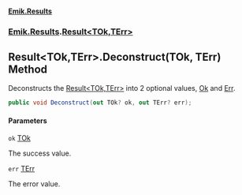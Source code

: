 #### [Emik.Results](index.md 'index')
### [Emik.Results](Emik.Results.md 'Emik.Results').[Result&lt;TOk,TErr&gt;](Result{TOk,TErr}.md 'Emik.Results.Result<TOk,TErr>')

## Result<TOk,TErr>.Deconstruct(TOk, TErr) Method

Deconstructs the [Result&lt;TOk,TErr&gt;](Result{TOk,TErr}.md 'Emik.Results.Result<TOk,TErr>') into 2 optional values, [Ok](Result{TOk,TErr}.Ok.md 'Emik.Results.Result<TOk,TErr>.Ok') and [Err](Result{TOk,TErr}.Err.md 'Emik.Results.Result<TOk,TErr>.Err').

```csharp
public void Deconstruct(out TOk? ok, out TErr? err);
```
#### Parameters

<a name='Emik.Results.Result_TOk,TErr_.Deconstruct(TOk,TErr).ok'></a>

`ok` [TOk](Result{TOk,TErr}.md#Emik.Results.Result_TOk,TErr_.TOk 'Emik.Results.Result<TOk,TErr>.TOk')

The success value.

<a name='Emik.Results.Result_TOk,TErr_.Deconstruct(TOk,TErr).err'></a>

`err` [TErr](Result{TOk,TErr}.md#Emik.Results.Result_TOk,TErr_.TErr 'Emik.Results.Result<TOk,TErr>.TErr')

The error value.
